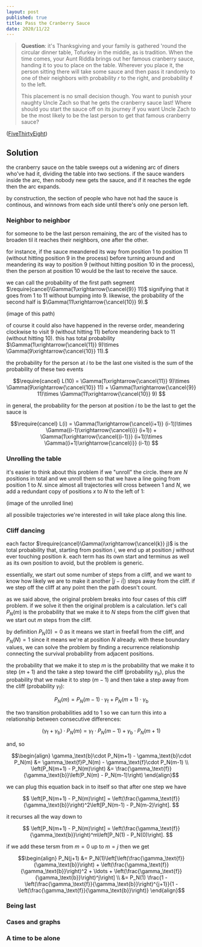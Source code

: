 ```yaml
---
layout: post
published: true
title: Pass the Cranberry Sauce
date: 2020/11/22
---
```


>**Question**: it's Thanksgiving and your family is gathered 'round the circular dinner table, Tofurkey in the middle, as is tradition. When the time comes, your Aunt Riddla brings out her famous cranberry sauce, handing it to you to place on the table. Wherever you place it, the person sitting there will take some sauce and then pass it randomly to one of their neighbors with probability $r$ to the right, and probability $\ell$ to the left. 
>
>This placement is no small decision though. You want to punish your naughty Uncle Zach so that he gets the cranberry sauce last! Where should you start the sauce off on its journey if you want Uncle Zach to be the most likely to be the last person to get that famous cranberry sauce?

<!--more-->

([FiveThirtyEight](https://fivethirtyeight.com/features/can-you-pass-the-cranberry-sauce/))

## Solution

the cranberry sauce on the table sweeps out a widening arc of diners who've had it, dividing the table into two sections. if the sauce wanders inside the arc, then nobody new gets the sauce, and if it reaches the egde then the arc expands. 

by construction, the section of people who have not had the sauce is continous, and winnows from each side until there's only one person left. 

### Neighbor to neighbor

for someone to be the last person remaining, the arc of the visited has to broaden til it reaches their neighbors, one after the other.

for instance, if the sauce meandered its way from position $1$ to position $11$ (without hitting position $9$ in the process) before turning around and meandering its way to position $9$ (without hitting position $10$ in the process), then the person at position $10$ would be the last to receive the sauce. 

we can call the probability of the first path segment $\require{cancel}\Gamma(1\xrightarrow{\cancel{9}} 11)$ signifying that it goes from $1$ to $11$ without bumping into $9.$ likewise, the probability of the second half is $\Gamma(11\xrightarrow{\cancel{10}} 9).$

(image of this path)

of course it could also have happened in the reverse order, meandering clockwise to visit $9$ (without hitting $11$) before meandering back to $11$ (without hitting $10$). this has total probability $\Gamma(1\xrightarrow{\cancel{11}} 9)\times \Gamma(9\xrightarrow{\cancel{10}} 11).$

the probability for the person at $i$ to be the last one visited is the sum of the probability of these two events

$$\require{cancel} L(10) = \Gamma(1\xrightarrow{\cancel{11}} 9)\times \Gamma(9\xrightarrow{\cancel{10}} 11) + \Gamma(1\xrightarrow{\cancel{9}} 11)\times \Gamma(11\xrightarrow{\cancel{10}} 9) $$

in general, the probability for the person at position $i$ to be the last to get the sauce is 

$$\require{cancel} L(i) = \Gamma(1\xrightarrow{\cancel{i+1}} (i-1))\times \Gamma((i-1)\xrightarrow{\cancel{i}} (i+1)) + \Gamma(1\xrightarrow{\cancel{(i-1)}} (i+1))\times \Gamma((i+1)\xrightarrow{\cancel{i}} (i-1)) $$

### Unrolling the table

it's easier to think about this problem if we "unroll" the circle. there are $N$ positions in total and we unroll them so that we have a line going from position $1$ to $N.$ since almost all trajectories will cross between $1$ and $N,$ we add a redundant copy of positions $x$ to $N$ to the left of $1$:

(image of the unrolled line)

all possibile trajectories we're interested in will take place along this line.

### Cliff dancing

each factor $\require{cancel}\Gamma(i\xrightarrow{\cancel{k}} j)$ is the total probability that, starting from position $i$, we end up at position $j$ without ever touching position $k.$ each term has its own start and terminus as well as its own position to avoid, but the problem is generic. 

essentially, we start out some number of steps from a cliff, and we want to know how likely we are to make it another $\lvert j-i\rvert)$ steps away from the cliff. if we step off the cliff at any point then the path doesn't count. 

as we said above, the original problem breaks into four cases of this cliff problem. if we solve it then the original problem is a calculation. let's call $P_N(m)$ is the probability that we make it to $N$ steps from the cliff given that we start out $m$ steps from the cliff. 

by definition $P_N(0)=0$ as it means we start in freefall from the cliff, and $P_N(N)=1$ since it means we're at position $N$ already. with these boundary values, we can solve the problem by finding a recurrence relationship connecting the survival probability from adjacent positions. 

the probability that we make it to step $m$ is the probability that we make it to step $(m+1)$ and the take a step toward the cliff (probability $\gamma_\text{b}$), plus the probability that we make it to step $(m-1)$ and then take a step away from the cliff (probability $\gamma_\text{f}$):

$$P_N(m) = P_N(m-1)\cdot\gamma_\text{f} + P_N(m+1)\cdot\gamma_\text{b}$$

the two transition probabilities add to $1$ so we can turn this into a relationship between consecutive differences:

$$
\left(\gamma_\text{f} + \gamma_\text{b}\right)\cdot P_N(m) = \gamma_\text{f}\cdot P_N(m-1) + \gamma_\text{b}\cdot P_N(m+1)
$$

and, so

$$\begin{align}
\gamma_\text{b}\cdot P_N(m+1) - \gamma_\text{b}\cdot P_N(m) &= \gamma_\text{f}P_N(m) - \gamma_\text{f}\cdot P_N(m-1) \\
\left(P_N(m+1) - P_N(m)\right) &= \frac{\gamma_\text{f}}{\gamma_\text{b}}\left(P_N(m) - P_N(m-1)\right)
\end{align}$$

we can plug this equation back in to itself so that after one step we have 

$$ \left[P_N(m+1) - P_N(m)\right] = \left(\frac{\gamma_\text{f}}{\gamma_\text{b}}\right)^2\left[P_N(m-1) - P_N(m-2)\right]. $$

it recurses all the way down to 

$$ \left[P_N(m+1) - P_N(m)\right] = \left(\frac{\gamma_\text{f}}{\gamma_\text{b}}\right)^m\left[P_N(1) - P_N(0)\right]. $$

if we add these tersm from $m=0$ up to $m=j$ then we get

$$\begin{align}
P_N(j+1) &= P_N(1)\left[\left(\frac{\gamma_\text{f}}{\gamma_\text{b}}\right) + \left(\frac{\gamma_\text{f}}{\gamma_\text{b}}\right)^2 + \ldots + \left(\frac{\gamma_\text{f}}{\gamma_\text{b}}\right)^j\right] \\
&= P_N(1) \frac{1 - \left(\frac{\gamma_\text{f}}{\gamma_\text{b}}\right)^{j+1}}{1 - \left(\frac{\gamma_\text{f}}{\gamma_\text{b}}\right)}
\end{align}$$

### Being last

### Cases and graphs

### A time to be alone

<br>
